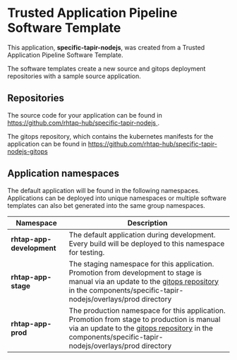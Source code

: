 # Trusted Application Pipeline Software Template

This application, **specific-tapir-nodejs**, was created from a Trusted Application Pipeline Software Template.

The software templates create a new source and gitops deployment repositories with a sample source application. 

## Repositories

The source code for your application can be found in [https://github.com/rhtap-hub/specific-tapir-nodejs ](https://github.com/rhtap-hub/specific-tapir-nodejs ).
 
The gitops repository, which contains the kubernetes manifests for the application can be found in 
[https://github.com/rhtap-hub/specific-tapir-nodejs-gitops ](https://github.com/rhtap-hub/specific-tapir-nodejs-gitops ) 

## Application namespaces 

The default application will be found in the following namespaces. Applications can be deployed into unique namespaces or multiple software templates can also bet generated into the same group namespaces.  

|  Namespace   |  Description   |  
| -------- | -------- |   
| **rhtap-app-development** | The default application during development. Every build will be deployed to this namespace for testing. | 
| **rhtap-app-stage** | The staging namespace for this application. Promotion from development to stage is manual via an update to the [gitops repository](https://github.com/rhtap-hub/specific-tapir-nodejs-gitops ) in the components/specific-tapir-nodejs/overlays/prod directory |  
| **rhtap-app-prod** | The production namespace for this application. Promotion from stage to production is manual via an update to the [gitops repository](https://github.com/rhtap-hub/specific-tapir-nodejs-gitops ) in the components/specific-tapir-nodejs/overlays/prod directory | 